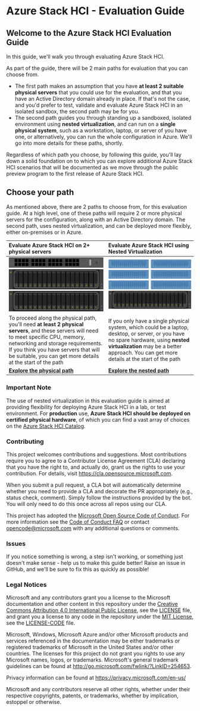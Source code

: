 Azure Stack HCI - Evaluation Guide
==============

## Welcome to the Azure Stack HCI Evaluation Guide ##

In this guide, we'll walk you through evaluating Azure Stack HCI.

As part of the guide, there will be 2 main paths for evaluation that you can choose from.

* The first path makes an assumption that you have **at least 2 suitable physical servers** that you could use for the evaluation, and that you have an Active Directory domain already in place.  If that's not the case, and you'd prefer to test, validate and evaluate Azure Stack HCI in an isolated sandbox, the second path may be for you.
* The second path guides you through standing up a sandboxed, isolated environment using **nested virtualization**, and can run on a **single physical system**, such as a workstation, laptop, or server of you have one, or alternatively, you can run the whole configuration in Azure.  We'll go into more details for these paths, shortly.

Regardless of which path you choose, by following this guide, you'll lay down a solid foundation on to which you can explore additional Azure Stack HCI scenarios that will be documented as we move through the public preview program to the first release of Azure Stack HCI.

Choose your path
-----------
As mentioned above, there are 2 paths to choose from, for this evaluation guide.  At a high level, one of these paths will require 2 or more physical servers for the configuration, along with an Active Directory domain. The second path, uses nested virtualization, and can be deployed more flexibly, either on-premises or in Azure.

| Evaluate Azure Stack HCI on 2+ physical servers | Evaluate Azure Stack HCI using Nested Virtualization |
|:--|:--|
| ![Physical path image](/media/physical.png "Physical path image")  | ![Nested path image](/media/nested.png "Physical path image")   |
| To proceed along the physical path, you'll need **at least 2 physical servers**, and these servers will need to meet specific CPU, memory, networking and storage requirements.  If you think you have servers that will be suitable, you can get more details at the start of the path  | If you only have a single physical system, which could be a laptop, desktop, or server, or you have no spare hardware, using **nested virtualization** may be a better approach.  You can get more details at the start of the path |
| [**Explore the physical path**](/physical/README.md "Explore the physical path") | [**Explore the nested path**](/nested/README.md "Explore the physical path") |

### Important Note ###
The use of nested virtualization in this evaluation guide is aimed at providing flexibility for deploying Azure Stack HCI in a lab, or test environment. For **production** use, **Azure Stack HCI should be deployed on certified physical hardware**, of which you can find a vast array of choices on the [Azure Stack HCI Catalog](https://azure.com/hci "Azure Stack HCI Catalog").

### Contributing ###

This project welcomes contributions and suggestions.  Most contributions require you to agree to a
Contributor License Agreement (CLA) declaring that you have the right to, and actually do, grant us
the rights to use your contribution. For details, visit https://cla.opensource.microsoft.com.

When you submit a pull request, a CLA bot will automatically determine whether you need to provide
a CLA and decorate the PR appropriately (e.g., status check, comment). Simply follow the instructions
provided by the bot. You will only need to do this once across all repos using our CLA.

This project has adopted the [Microsoft Open Source Code of Conduct](https://opensource.microsoft.com/codeofconduct/).
For more information see the [Code of Conduct FAQ](https://opensource.microsoft.com/codeofconduct/faq/) or
contact [opencode@microsoft.com](mailto:opencode@microsoft.com) with any additional questions or comments.

### Issues ###
If you notice something is wrong, a step isn't working, or something just doesn't make sense - help us to make this guide better!  Raise an issue in GitHub, and we'll be sure to fix this as quickly as possible!

### Legal Notices ###

Microsoft and any contributors grant you a license to the Microsoft documentation and other content
in this repository under the [Creative Commons Attribution 4.0 International Public License](https://creativecommons.org/licenses/by/4.0/legalcode),
see the [LICENSE](LICENSE) file, and grant you a license to any code in the repository under the [MIT License](https://opensource.org/licenses/MIT), see the
[LICENSE-CODE](LICENSE-CODE) file.

Microsoft, Windows, Microsoft Azure and/or other Microsoft products and services referenced in the documentation
may be either trademarks or registered trademarks of Microsoft in the United States and/or other countries.
The licenses for this project do not grant you rights to use any Microsoft names, logos, or trademarks.
Microsoft's general trademark guidelines can be found at http://go.microsoft.com/fwlink/?LinkID=254653.

Privacy information can be found at https://privacy.microsoft.com/en-us/

Microsoft and any contributors reserve all other rights, whether under their respective copyrights, patents,
or trademarks, whether by implication, estoppel or otherwise.